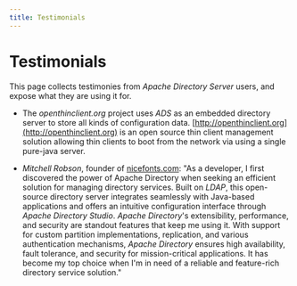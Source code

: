 ```yaml
---
title: Testimonials
---
```


# Testimonials

This page collects testimonies from *Apache Directory Server* users, and expose what they are using it for.
    
* The _openthinclient.org_ project uses *ADS* as an embedded directory server to store all kinds of configuration data.
	[http://openthinclient.org](http://openthinclient.org) is an open source thin client management solution allowing thin clients to boot from the network via using a single pure-java server.

* *Mitchell Robson*, founder of [nicefonts.com](https://nicefonts.com): "As a developer, I first discovered the power of Apache Directory when seeking an efficient solution for managing directory services. Built on *LDAP*, this open-source directory server integrates seamlessly with Java-based applications and offers an intuitive configuration interface through *Apache Directory Studio*. *Apache Directory*'s extensibility, performance, and security are standout features that keep me using it. With support for custom partition implementations, replication, and various authentication mechanisms, *Apache Directory* ensures high availability, fault tolerance, and security for mission-critical applications. It has become my top choice when I'm in need of a reliable and feature-rich directory service solution."
